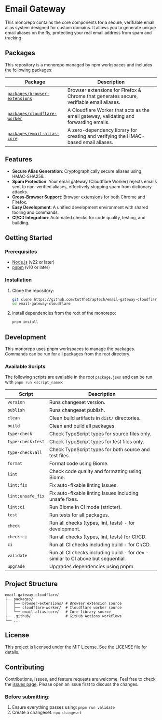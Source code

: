 # Email Gateway

This monorepo contains the core components for a secure, verifiable email alias system designed for custom domains. It allows you to generate unique email aliases on the fly, protecting your real email address from spam and tracking.

## Packages

This repository is a monorepo managed by npm workspaces and includes the following packages:

| Package                                                        | Description                                                                              |
| -------------------------------------------------------------- | ---------------------------------------------------------------------------------------- |
| [`packages/browser-extensions`](./packages/browser-extensions) | Browser extensions for Firefox & Chrome that generates secure, verifiable email aliases. |
| [`packages/cloudflare-worker`](./packages/cloudflare-worker)   | A Cloudflare Worker that acts as the email gateway, validating and forwarding emails.    |
| [`packages/email-alias-core`](./packages/email-alias-core)     | A zero-dependency library for creating and verifying the HMAC-based email aliases.       |

## Features

- **Secure Alias Generation**: Cryptographically secure aliases using HMAC-SHA256.
- **Spam Protection**: Your email gateway (Cloudflare Worker) rejects emails sent to non-verified aliases, effectively stopping spam from dictionary attacks.
- **Cross-Browser Support**: Browser extensions for both Chrome and Firefox.
- **Easy Development**: A unified development environment with shared tooling and commands.
- **CI/CD Integration**: Automated checks for code quality, testing, and building.

## Getting Started

### Prerequisites

- [Node.js](https://nodejs.org/) (v22 or later)
- [pnpm](https://pnpm.io/) (v10 or later)

### Installation

1.  Clone the repository:

    ```bash
    git clone https://github.com/CutTheCrapTech/email-gateway-cloudflare.git
    cd email-gateway-cloudflare
    ```

2.  Install dependencies from the root of the monorepo:
    ```bash
    pnpm install
    ```

## Development

This monorepo uses pnpm workspaces to manage the packages. Commands can be run for all packages from the root directory.

### Available Scripts

The following scripts are available in the root `package.json` and can be run with `pnpm run <script_name>`:

| Script            | Description                                                                       |
| ----------------- | --------------------------------------------------------------------------------- |
| `version`         | Runs changeset version.                                                           |
| `publish`         | Runs changeset publish.                                                           |
| `clean`           | Clean build artifacts in `dist/` directories.                                     |
| `build`           | Clean and build all packages.                                                     |
| `type-check`      | Check TypeScript types for source files only.                                     |
| `type-check:test` | Check TypeScript types for test files only.                                       |
| `type-check:all`  | Check TypeScript types for both source and test files.                            |
| `format`          | Format code using Biome.                                                          |
| `lint`            | Check code quality and formatting using Biome.                                    |
| `lint:fix`        | Fix auto-fixable linting issues.                                                  |
| `lint:unsafe_fix` | Fix auto-fixable linting issues including unsafe fixes.                           |
| `lint:ci`         | Run Biome in CI mode (stricter).                                                  |
| `test`            | Run tests for all packages.                                                       |
| `check`           | Run all checks (types, lint, tests) - for development.                            |
| `check:ci`        | Run all checks (types, lint, tests) for CI/CD.                                    |
| `ci`              | Run all CI checks including build - for CI/CD.                                    |
| `validate`        | Run all CI checks including build - for dev - similar to CI above but sequential. |
| `upgrade`         | Upgrades dependencies using pnpm.                                                 |

## Project Structure

```
email-gateway-cloudflare/
├── packages/
│   ├── browser-extensions/ # Browser extension source
│   ├── cloudflare-worker/  # Cloudflare worker source
│   └── email-alias-core/   # Core library source
├── .github/                # GitHub Actions workflows
└── ...
```

## License

This project is licensed under the MIT License. See the [LICENSE](./LICENSE) file for details.

## Contributing

Contributions, issues, and feature requests are welcome. Feel free to check the [issues page](https://github.com/CutTheCrapTech/email-gateway-cloudflare/issues). Please open an issue first to discuss the changes.

### Before submitting:

1. Ensure everything passes using: `pnpm run validate`
2. Create a changeset: `npx changeset`
